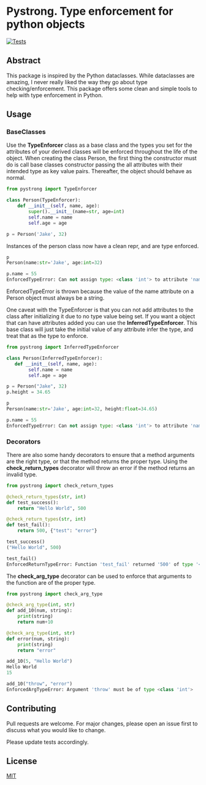 # Pystrong. Type enforcement for python objects

[![Tests](https://github.com/hyptocrypto/Pystrong/actions/workflows/tests.yml/badge.svg)](https://github.com/hyptocrypto/Pystrong/actions/workflows/tests.yml)

## Abstract
This package is inspired by the Python dataclasses. While dataclasses are amazing, I never really liked the way they go about type checking/enforcement. This package offers some clean and simple tools to help with type enforcement in Python.

## Usage

### BaseClasses
Use the <b>TypeEnforcer</b> class as a base class and the types you set for the attributes of your derived classes will be enforced throughout the life of the object.
When creating the class Person, the first thing the constructor must do is call base classes constructor passing the all attributes with their intended type as key value pairs. Thereafter, the object should behave as normal.
```python
from pystrong import TypeEnforcer

class Person(TypeEnforcer):
    def __init__(self, name, age):
        super().__init__(name=str, age=int)
        self.name = name
        self.age = age

p = Person('Jake', 32)
```
Instances of the person class now have a clean repr, and are type enforced. 
```python
p
Person(name:str='Jake', age:int=32)

p.name = 55
EnforcedTypeError: Can not assign type: <class 'int'> to attribute 'name'. Must be of type: <class 'str'>
```
EnforcedTypeError is thrown because the value of the name attribute on a Person object must always be a string.

One caveat with the TypeEnforcer is that you can not add attributes to the class after initializing it due to no type value being set. If you want a object that can have attributes added you can use the <b>InferredTypeEnforcer</b>. This base class will just take the initial value of any attribute infer the type, and treat that as the type to enforce. 
```python 
from pystrong import InferredTypeEnforcer

class Person(InferredTypeEnforcer):
   def __init__(self, name, age):
        self.name = name
        self.age = age

p = Person("Jake", 32)
p.height = 34.65

p
Person(name:str='Jake', age:int=32, height:float=34.65)

p.name = 55
EnforcedTypeError: Can not assign type: <class 'int'> to attribute 'name'. Must be of type: <class 'str'>
```
### Decorators
There are also some handy decorators to ensure that a method arguments are the right type, or that the method returns the proper type. Using the <b>check_return_types</b> decorator will throw an error if the method returns an invalid type.
```python
from pystrong import check_return_types

@check_return_types(str, int)
def test_success():
    return "Hello World", 500

@check_return_types(str, int)
def test_fail():
    return 500, {"test": "error"}

test_success()
("Hello World", 500)

test_fail()
EnforcedReturnTypeError: Function 'test_fail' returned '500' of type '<class 'int'>'. Expected return type is '<class 'str'>'.
```
The <b>check_arg_type</b> decorator can be used to enforce that arguments to the function are of the proper type.
```python
from pystrong import check_arg_type

@check_arg_type(int, str)
def add_10(num, string):
    print(string)
    return num+10

@check_arg_type(int, str)
def error(num, string):
    print(string)
    return "error"

add_10(5, "Hello World")
Hello World
15

add_10("throw", "error")
EnforcedArgTypeError: Argument 'throw' must be of type <class 'int'>
```


## Contributing
Pull requests are welcome. For major changes, please open an issue first to discuss what you would like to change.

Please update tests accordingly. 

## License
[MIT](https://choosealicense.com/licenses/mit/)

